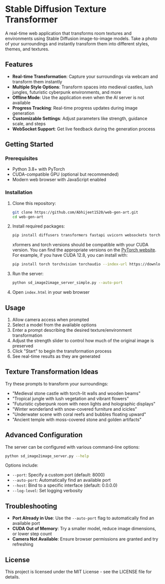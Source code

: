 # Stable Diffusion Texture Transformer

A real-time web application that transforms room textures and environments using Stable Diffusion image-to-image models. Take a photo of your surroundings and instantly transform them into different styles, themes, and textures.

## Features

- **Real-time Transformation**: Capture your surroundings via webcam and transform them instantly
- **Multiple Style Options**: Transform spaces into medieval castles, lush jungles, futuristic cyberpunk environments, and more
- **Offline Mode**: Use the application even when the AI server is not available
- **Progress Tracking**: Real-time progress updates during image generation
- **Customizable Settings**: Adjust parameters like strength, guidance scale, and steps
- **WebSocket Support**: Get live feedback during the generation process

## Getting Started

### Prerequisites

- Python 3.8+ with PyTorch
- CUDA-compatible GPU (optional but recommended)
- Modern web browser with JavaScript enabled

### Installation

1. Clone this repository:
   ```bash
   git clone https://github.com/Abhijeet1520/web-gen-art.git
   cd web-gen-art
   ```


2. Install required packages:
   ```bash
   pip install diffusers transformers fastapi uvicorn websockets torch pillow scipy
   ```

   xformers and torch versions should be compatible with your CUDA version. You can find the appropriate versions on the [PyTorch website](https://pytorch.org/get-started/locally/).
   For example, if you have CUDA 12.8, you can install with:
   ```bash
   pip install torch torchvision torchaudio --index-url https://download.pytorch.org/whl/cu128
   ```

3. Run the server:
   ```bash
   python sd_image2image_server_simple.py --auto-port
   ```

4. Open `index.html` in your web browser

## Usage

1. Allow camera access when prompted
2. Select a model from the available options
3. Enter a prompt describing the desired texture/environment transformation
4. Adjust the strength slider to control how much of the original image is preserved
5. Click "Start" to begin the transformation process
6. See real-time results as they are generated

## Texture Transformation Ideas

Try these prompts to transform your surroundings:

- "Medieval stone castle with torch-lit walls and wooden beams"
- "Tropical jungle with lush vegetation and vibrant flowers"
- "Futuristic cyberpunk room with neon lights and holographic displays"
- "Winter wonderland with snow-covered furniture and icicles"
- "Underwater scene with coral reefs and bubbles floating upward"
- "Ancient temple with moss-covered stone and golden artifacts"

## Advanced Configuration

The server can be configured with various command-line options:

```bash
python sd_image2image_server.py --help
```

Options include:
- `--port`: Specify a custom port (default: 8000)
- `--auto-port`: Automatically find an available port
- `--host`: Bind to a specific interface (default: 0.0.0.0)
- `--log-level`: Set logging verbosity

## Troubleshooting

- **Port Already in Use**: Use the `--auto-port` flag to automatically find an available port
- **CUDA Out of Memory**: Try a smaller model, reduce image dimensions, or lower step count
- **Camera Not Available**: Ensure browser permissions are granted and try refreshing

## License

This project is licensed under the MIT License - see the LICENSE file for details.
